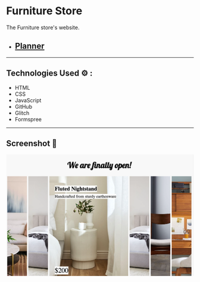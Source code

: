 # Furniture Store

The Furniture store's website.

- ## [Planner](https://to-do-project.glitch.me)

---

## Technologies Used ⚙️ :

- HTML
- CSS
- JavaScript
- GitHub
- Glitch
- Formspree

---

## Screenshot 📸

![Example](./Screen.png)
